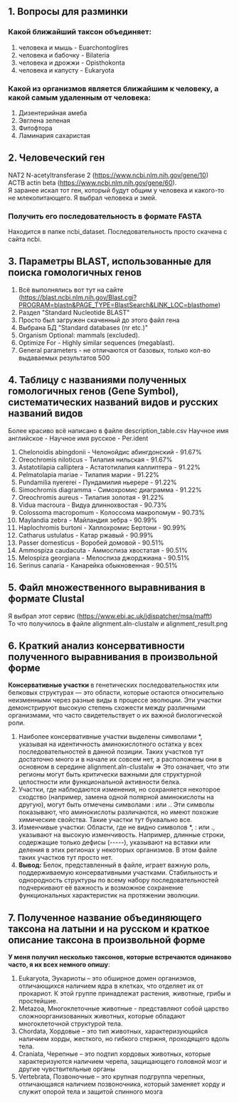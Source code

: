 ## 1. Вопросы для разминки

### Какой ближайший таксон объединяет:

1. человека и мышь - Euarchontoglires
2. человека и бабочку - Bilateria
3. человека и дрожжи - Opisthokonta
4. человека и капусту - Eukaryota

### Какой из организмов является ближайшим к человеку, а какой самым удаленным от человека:

1. Дизентерийная амеба
2. Эвглена зеленая
3. Фитофтора
4. Ламинария сахаристая

## 2. Человеческий ген

NAT2 N-acetyltransferase 2  (https://www.ncbi.nlm.nih.gov/gene/10)  
ACTB actin beta (https://www.ncbi.nlm.nih.gov/gene/60).  
Я заранее искал тот ген, который будут общим у человека и какого-то не млекопитающего. Я выбрал человека и змей.

### Получить его последовательность в формате FASTA

Находится в папке ncbi_dataset. Последовательность просто скачена с сайта ncbi.

## 3. Параметры BLAST, использованные для поиска гомологичных генов

1) Всё выполнялись вот тут на
   сайте (https://blast.ncbi.nlm.nih.gov/Blast.cgi?PROGRAM=blastn&PAGE_TYPE=BlastSearch&LINK_LOC=blasthome)
2) Раздел "Standard Nucleotide BLAST"
3) Просто был загружен скаченный до этого файл гена
4) Выбрана БД "Standard databases (nr etc.)"
5) Organism Optional: mammals (excluded).
6) Optimize For - Highly similar sequences (megablast).
7) General parameters - не отличаются от базовых, только кол-во выдаваемых результатов 500

## 4. Таблицу с названиями полученных гомологичных генов (Gene Symbol), систематических названий видов и русских названий видов

Более красиво всё написано в файле description_table.csv
Научное имя английское - Научное имя русское - Per.ident

1) Chelonoidis abingdonii - Челонойдис абингдонский - 91.67%
2) Oreochromis niloticus - Тилапия нильская - 91.67%
3) Astatotilapia calliptera - Астатотилапия каллиптера - 91.22%
4) Pelmatolapia mariae - Тилапия марии - 91.22%
5) Pundamilia nyererei - Пундамилия ньерере - 91.22%
6) Simochromis diagramma - Симохромис диаграмма - 91.22%
7) Oreochromis aureus - Тилапия золотая - 91.22%
8) Vidua macroura - Видуа длиннохвостая - 90.73%
9) Colossoma macropomum - Колоссома макропомум - 90.73%
10) Maylandia zebra - Майландия зебра - 90.99%
11) Haplochromis burtoni - Хаплохромис Бертони - 90.99%
12) Catharus ustulatus - Катар ржавый - 90.99%
13) Passer domesticus - Воробей домовой - 90.51%
14) Ammospiza caudacuta - Аммоспиза хвостатая - 90.51%
15) Melospiza georgiana - Мелоспиза джорджиана - 90.51%
16) Serinus canaria - Канарейка обыкновенная - 90.51%

## 5. Файл множественного выравнивания в формате Clustal

Я выбрал этот сервис (https://www.ebi.ac.uk/jdispatcher/msa/mafft)  
То что получилось в файле alignment.aln-clustalw и alignment_result.png

## 6. Краткий анализ консервативности полученного выравнивания в произвольной форме

**Консервативные участки** в генетических последовательностях или белковых структурах — это области, которые остаются
относительно неизменными через разные виды в процессе эволюции.
Эти участки демонстрируют высокую степень схожести между различными организмами, что часто свидетельствует о их важной
биологической роли.

1) Наиболее консервативные участки выделены символами *, указывая на идентичность аминокислотного остатка у всех
   последовательностей в данной позиции. Таких участков тут достаточно много и в начале их совсем нет, а расположены они
   в основном в середине alignment.aln-clustalw => Это означает, что эти регионы могут быть критически важными для
   структурной целостности или функциональной активности белка.
2) Участки, где наблюдаются изменения, но сохраняется некоторое сходство (например, замена одной полярной аминокислоты
   на другую), могут быть отмечены символами : или .. Эти символы показывают, что аминокислоты различаются, но имеют
   похожие химические свойства. Такие участки тут буквально все.
3) Изменчивые участки: Области, где не видно символов *, : или ., указывают на высокую изменчивость. Например, длинные
   строки, содержащие только дефисы (-----), указывают на вставки или деления в этих регионах у некоторых организмов. В
   этом файле таких участков тут просто нет.
4) **Вывод:** Белок, представленный в файле, играет важную роль, поддерживаемую консервативными
   участками. Стабильность и однородность структуры по всему набору последовательностей подчеркивают её важность и
   возможное сохранение функциональных характеристик на протяжении эволюции.

## 7. Полученное название объединяющего таксона на латыни и на русском и краткое описание таксона в произвольной форме

**У меня получил несколько таксонов, которые встречаются одинаково часто, я их всех немного опишу**:

1) Eukaryota, Эукариоты – это обширное домен организмов, отличающихся наличием ядра в клетках, что отделяет их от
   прокариот. К этой группе принадлежат растения, животные, грибы и простейшие.
2) Metazoa, Многоклеточные животные - представляют собой царство сложноорганизованных животных, которые обладают
   многоклеточной структурой тела.
3) Chordata, Хордовые – это тип животных, характеризующийся наличием хорды, жесткого, но гибкого стержня, проходящего
   вдоль тела.
4) Craniata, Черепные – это подтип хордовых животных, которые характеризуются наличием черепа, защищающего головной мозг и другие чувствительные органы
5) Vertebrata, Позвоночные – это крупная подгруппа черепных, отличающаяся наличием позвоночника, который заменяет хорду и служит опорой тела и защитой спинного мозга








